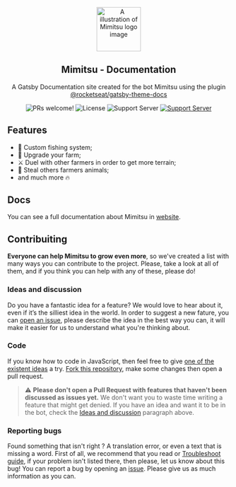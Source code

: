 <p align="center">
  <img src="https://rocketseat-cdn.s3-sa-east-1.amazonaws.com/theme-docs.svg" alt="A illustration of Mimitsu logo image" width="100">
</p>

<h2 align="center">
  Mimitsu - Documentation
</h2>

<p align="center">
  A Gatsby Documentation site created for the bot Mimitsu using the plugin <a href="https://github.com/Rocketseat/gatsby-themes/tree/master/%40rocketseat/gatsby-theme-docs">@rocketseat/gatsby-theme-docs</a>
</p>

<p align="center">
  <img src="https://img.shields.io/badge/PRs-welcome-c696e2" alt="PRs welcome!" />

  <img alt="License" src="https://img.shields.io/badge/license-MIT-%c696e2">

  <img alt="Support Server" src="https://img.shields.io/discord/694581258470162472?label=Support%20Server&logo=discord&logoColor=white">

  <a href="https://discord.gg/D4wgfUR">
    <img src="https://img.shields.io/discord/694581258470162472?label=Support%20Server&logo=discord&logoColor=white" alt="Support Server">
  </a>
</p>

## Features

- 🎣 Custom fishing system;
- 🎉 Upgrade your farm;
- ⚔️ Duel with other farmers in order to get more terrain;
- 🧤 Steal others farmers animals;
- and much more 🔥

## Docs

You can see a full documentation about Mimitsu in [website](localhost:8000).

## Contribuiting

**Everyone can help Mimitsu to grow even more**, so we've created a list with many ways you can contribute to the project. Please, take a look at all of them, and if you think you can help with any of these, please do!

### Ideas and discussion

Do you have a fantastic idea for a feature? We would love to hear about it, even if it’s the silliest idea in the world. In order to suggest a new fature, you can [open an issue](https://github.com/mimitsubot/mimitsu-docs/issues/new), please describe the idea in the best way you can, it will make it easier for us to understand what you're thinking about.

### Code

If you know how to code in JavaScript, then feel free to give [one of the existent ideas](https://github.com/mimitsubot/mimitsu-docs/issues?utf8=%E2%9C%93&q=is%3Aissue+is%3Aopen+label%3A%22type%3A+idea%22) a try. [Fork this repository](https://github.com/mimitsubot/mimitsu-docs//fork), make some changes then open a pull request.

> ⚠ **Please don't open a Pull Request with features that haven't been discussed as issues yet.** We don't want you to waste time writing a feature that might get denied. If you have an idea and want it to be in the bot, check the [Ideas and discussion](#ideas-and-discussion) paragraph above.

### Reporting bugs

Found something that isn't right ? A translation error, or even a text that is missing a word. First of all, we recommend that you read or [Troubleshoot guide](https://github.com/mimitsubot/troubleshoot-guide), if your problem isn't listed there, then please, let us know about this bug! You can report a bug by opening an [issue](https://github.com/mimitsubot/mimitsu-docs/issues/new?template=Bug_report.md). Please give us as much information as you can.
